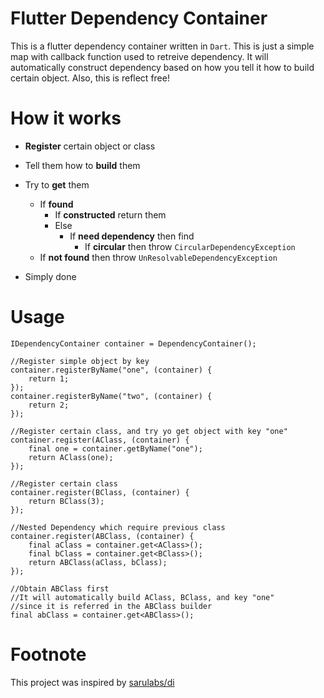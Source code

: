 # Flutter Dependency Container
This is a flutter dependency container written in `Dart`. This is just a simple map with callback function used to retreive dependency. It will automatically construct dependency based on how you tell it how to build certain object. Also, this is reflect free!

# How it works
- **Register** certain object or class
- Tell them how to **build** them
- Try to **get** them
    - If **found**
        - If **constructed** return them
        - Else
            - If **need dependency** then find
                - If **circular** then throw `CircularDependencyException`
    - If **not found** then throw `UnResolvableDependencyException`
    
- Simply done

# Usage
```
IDependencyContainer container = DependencyContainer();

//Register simple object by key
container.registerByName("one", (container) {
    return 1;
});
container.registerByName("two", (container) {
    return 2;
});

//Register certain class, and try yo get object with key "one"
container.register(AClass, (container) {
    final one = container.getByName("one");
    return AClass(one);
});

//Register certain class
container.register(BClass, (container) {
    return BClass(3);
});

//Nested Dependency which require previous class
container.register(ABClass, (container) {
    final aClass = container.get<AClass>();
    final bClass = container.get<BClass>();
    return ABClass(aClass, bClass);
});

//Obtain ABClass first
//It will automatically build AClass, BClass, and key "one"
//since it is referred in the ABClass builder
final abClass = container.get<ABClass>();
```
# Footnote
This project was inspired by [sarulabs/di](https://github.com/sarulabs/di)